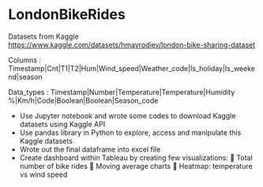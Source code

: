 # LondonBikeRides
Datasets from Kaggle
https://www.kaggle.com/datasets/hmavrodiev/london-bike-sharing-dataset

Columns :
Timestamp|Cnt|T1|T2|Hum|Wind_speed|Weather_code|Is_holiday|Is_weekend|season

Data_types :
Timestamp|Number|Temperature|Temperature|Humidity %|Km/h|Code|Boolean|Boolean|Season_code

- Use Jupyter notebook and wrote some codes to download Kaggle datasets using Kaggle API
- Use pandas library in Python to explore, access and manipulate this Kaggle datasets
- Wrote out the final dataframe into excel file
- Create dashboard within Tableau by creating few visualizations:
  	Total number of bike rides
  	Moving average charts
  	Heatmap: temperature vs wind speed
